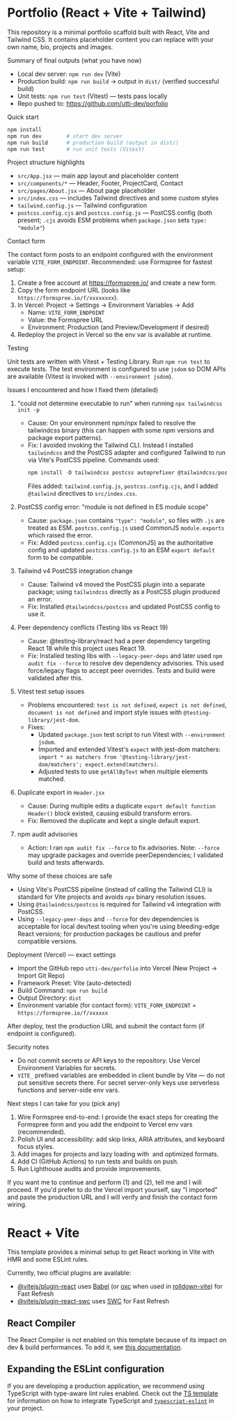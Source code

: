 # Portfolio (React + Vite + Tailwind)

This repository is a minimal portfolio scaffold built with React, Vite and Tailwind CSS. It contains placeholder content you can replace with your own name, bio, projects and images.

Summary of final outputs (what you have now)
- Local dev server: `npm run dev` (Vite)
- Production build: `npm run build` → output in `dist/` (verified successful build)
- Unit tests: `npm run test` (Vitest) — tests pass locally
- Repo pushed to: https://github.com/utti-dev/porfolio

Quick start

```powershell
npm install
npm run dev        # start dev server
npm run build      # production build (output in dist/)
npm run test       # run unit tests (Vitest)
```

Project structure highlights

- `src/App.jsx` — main app layout and placeholder content
- `src/components/*` — Header, Footer, ProjectCard, Contact
- `src/pages/About.jsx` — About page placeholder
- `src/index.css` — includes Tailwind directives and some custom styles
- `tailwind.config.js` — Tailwind configuration
- `postcss.config.cjs` and `postcss.config.js` — PostCSS config (both present; `.cjs` avoids ESM problems when `package.json` sets `type: "module"`)

Contact form

The contact form posts to an endpoint configured with the environment variable `VITE_FORM_ENDPOINT`. Recommended: use Formspree for fastest setup:

1. Create a free account at https://formspree.io/ and create a new form.
2. Copy the form endpoint URL (looks like `https://formspree.io/f/xxxxxxxx`).
3. In Vercel: Project → Settings → Environment Variables → Add
   - Name: `VITE_FORM_ENDPOINT`
   - Value: the Formspree URL
   - Environment: Production (and Preview/Development if desired)
4. Redeploy the project in Vercel so the env var is available at runtime.

Testing

Unit tests are written with Vitest + Testing Library. Run `npm run test` to execute tests. The test environment is configured to use `jsdom` so DOM APIs are available (Vitest is invoked with `--environment jsdom`).

Issues I encountered and how I fixed them (detailed)

1) "could not determine executable to run" when running `npx tailwindcss init -p`
   - Cause: On your environment npm/npx failed to resolve the tailwindcss binary (this can happen with some npm versions and package export patterns).
   - Fix: I avoided invoking the Tailwind CLI. Instead I installed `tailwindcss` and the PostCSS adapter and configured Tailwind to run via Vite's PostCSS pipeline.
     Commands used:
     ```powershell
     npm install -D tailwindcss postcss autoprefixer @tailwindcss/postcss
     ```
     Files added: `tailwind.config.js`, `postcss.config.cjs`, and I added `@tailwind` directives to `src/index.css`.

2) PostCSS config error: "module is not defined in ES module scope"
   - Cause: `package.json` contains `"type": "module"`, so files with `.js` are treated as ESM. `postcss.config.js` used CommonJS `module.exports` which raised the error.
   - Fix: Added `postcss.config.cjs` (CommonJS) as the authoritative config and updated `postcss.config.js` to an ESM `export default` form to be compatible.

3) Tailwind v4 PostCSS integration change
   - Cause: Tailwind v4 moved the PostCSS plugin into a separate package; using `tailwindcss` directly as a PostCSS plugin produced an error.
   - Fix: Installed `@tailwindcss/postcss` and updated PostCSS config to use it.

4) Peer dependency conflicts (Testing libs vs React 19)
   - Cause: @testing-library/react had a peer dependency targeting React 18 while this project uses React 19.
   - Fix: Installed testing libs with `--legacy-peer-deps` and later used `npm audit fix --force` to resolve dev dependency advisories. This used force/legacy flags to accept peer overrides. Tests and build were validated after this.

5) Vitest test setup issues
   - Problems encountered: `test is not defined`, `expect is not defined`, `document is not defined` and import style issues with `@testing-library/jest-dom`.
   - Fixes:
     - Updated `package.json` test script to run Vitest with `--environment jsdom`.
     - Imported and extended Vitest's `expect` with jest-dom matchers: `import * as matchers from '@testing-library/jest-dom/matchers'; expect.extend(matchers)`.
     - Adjusted tests to use `getAllByText` when multiple elements matched.

6) Duplicate export in `Header.jsx`
   - Cause: During multiple edits a duplicate `export default function Header()` block existed, causing esbuild transform errors.
   - Fix: Removed the duplicate and kept a single default export.

7) npm audit advisories
   - Action: I ran `npm audit fix --force` to fix advisories. Note: `--force` may upgrade packages and override peerDependencies; I validated build and tests afterwards.

Why some of these choices are safe
- Using Vite's PostCSS pipeline (instead of calling the Tailwind CLI) is standard for Vite projects and avoids `npx` binary resolution issues.
- Using `@tailwindcss/postcss` is required for Tailwind v4 integration with PostCSS.
- Using `--legacy-peer-deps` and `--force` for dev dependencies is acceptable for local dev/test tooling when you're using bleeding-edge React versions; for production packages be cautious and prefer compatible versions.

Deployment (Vercel) — exact settings

- Import the GitHub repo `utti-dev/porfolio` into Vercel (New Project → Import Git Repo)
- Framework Preset: Vite (auto-detected)
- Build Command: `npm run build`
- Output Directory: `dist`
- Environment variable (for contact form): `VITE_FORM_ENDPOINT` = `https://formspree.io/f/xxxxxx`

After deploy, test the production URL and submit the contact form (if endpoint is configured).

Security notes

- Do not commit secrets or API keys to the repository. Use Vercel Environment Variables for secrets.
- `VITE_` prefixed variables are embedded in client bundle by Vite — do not put sensitive secrets there. For secret server-only keys use serverless functions and server-side env vars.

Next steps I can take for you (pick any)

1. Wire Formspree end-to-end: I provide the exact steps for creating the Formspree form and you add the endpoint to Vercel env vars (recommended).
2. Polish UI and accessibility: add skip links, ARIA attributes, and keyboard focus styles.
3. Add images for projects and lazy loading with <img loading="lazy"> and optimized formats.
4. Add CI (GitHub Actions) to run tests and builds on push.
5. Run Lighthouse audits and provide improvements.

If you want me to continue and perform (1) and (2), tell me and I will proceed. If you'd prefer to do the Vercel import yourself, say "I imported" and paste the production URL and I will verify and finish the contact form wiring.

# React + Vite

This template provides a minimal setup to get React working in Vite with HMR and some ESLint rules.

Currently, two official plugins are available:

- [@vitejs/plugin-react](https://github.com/vitejs/vite-plugin-react/blob/main/packages/plugin-react) uses [Babel](https://babeljs.io/) (or [oxc](https://oxc.rs) when used in [rolldown-vite](https://vite.dev/guide/rolldown)) for Fast Refresh
- [@vitejs/plugin-react-swc](https://github.com/vitejs/vite-plugin-react/blob/main/packages/plugin-react-swc) uses [SWC](https://swc.rs/) for Fast Refresh

## React Compiler

The React Compiler is not enabled on this template because of its impact on dev & build performances. To add it, see [this documentation](https://react.dev/learn/react-compiler/installation).

## Expanding the ESLint configuration

If you are developing a production application, we recommend using TypeScript with type-aware lint rules enabled. Check out the [TS template](https://github.com/vitejs/vite/tree/main/packages/create-vite/template-react-ts) for information on how to integrate TypeScript and [`typescript-eslint`](https://typescript-eslint.io) in your project.
